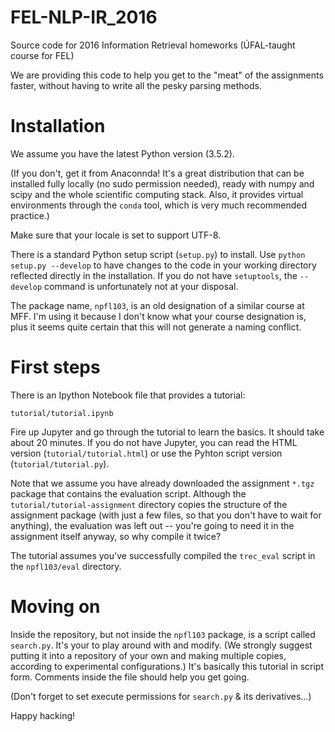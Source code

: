 # FEL-NLP-IR_2016

Source code for 2016 Information Retrieval homeworks (ÚFAL-taught course for FEL)

We are providing this code to help you get to the "meat" of the assignments faster,
without having to write all the pesky parsing methods.

Installation
============

We assume you have the latest Python version (3.5.2).

(If you don't, get it from Anaconnda!
It's a great distribution that can be installed fully locally (no sudo permission needed),
ready with numpy and scipy and the whole scientific computing stack. Also, it provides
virtual environments through the `conda` tool, which is very much recommended practice.)

Make sure that your locale is set to support UTF-8.

There is a standard Python setup script (`setup.py`) to install. Use `python setup.py --develop`
to have changes to the code in your working directory reflected directly in the installation.
If you do not have `setuptools`, the `--develop` command is unfortunately not at your disposal.

The package name, `npfl103`, is an old designation of a similar course at MFF.
I'm using it because I don't know what your course designation is, plus it seems
quite certain that this will not generate a naming conflict.

First steps
===========

There is an Ipython Notebook file that provides a tutorial:

`tutorial/tutorial.ipynb`

Fire up Jupyter and go through the tutorial to learn the basics. It should take about 20 minutes.
If you do not have Jupyter, you can read the HTML version (`tutorial/tutorial.html`) or use
the Pyhton script version (`tutorial/tutorial.py`).

Note that we assume you have already downloaded the assignment `*.tgz` package that contains
the evaluation script. Although the `tutorial/tutorial-assignment` directory copies the structure
of the assignment package (with just a few files, so that you don't have to wait for anything),
the evaluation was left out -- you're going to need it in the assignment itself anyway, so
why compile it twice?

The tutorial assumes you've successfully compiled the `trec_eval` script
in the `npfl103/eval` directory.

Moving on
=========

Inside the repository, but not inside the `npfl103` package, is a script called
`search.py`. It's your to play around with and modify. (We strongly suggest
putting it into a repository of your own and making multiple copies, according
to experimental configurations.) It's basically this tutorial in script form.
Comments inside the file should help you get going.

(Don't forget to set execute permissions for `search.py` & its derivatives...)

Happy hacking!